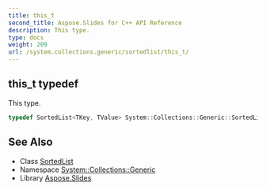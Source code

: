 ```yaml
---
title: this_t
second_title: Aspose.Slides for C++ API Reference
description: This type.
type: docs
weight: 209
url: /system.collections.generic/sortedlist/this_t/
---
```

## this_t typedef


This type.

```cpp
typedef SortedList<TKey, TValue> System::Collections::Generic::SortedList< TKey, TValue >::this_t
```

## See Also

* Class [SortedList](../)
* Namespace [System::Collections::Generic](../../)
* Library [Aspose.Slides](../../../)